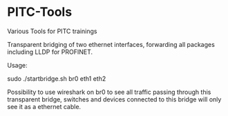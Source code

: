 # PITC-Tools
Various Tools for PITC trainings

Transparent bridging of two ethernet interfaces, forwarding all packages including LLDP for PROFINET.

Usage:

sudo ./startbridge.sh br0 eth1 eth2

Possibility to use wireshark on br0 to see all traffic passing through this transparent bridge, switches and devices connected to this bridge will only see it as a ethernet cable.

